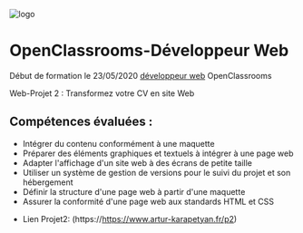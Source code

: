 ![logo](https://user..png)



# OpenClassrooms-Développeur Web

Début de formation le 23/05/2020 [développeur web](https://openclassrooms.com/fr/paths/185-developpeur-web) OpenClassrooms

Web-Projet 2 : Transformez votre CV en site Web

## Compétences évaluées :

- Intégrer du contenu conformément à une maquette
- Préparer des éléments graphiques et textuels à intégrer à une page web
- Adapter l'affichage d'un site web à des écrans de petite taille
- Utiliser un système de gestion de versions pour le suivi du projet et son hébergement
- Définir la structure d'une page web à partir d'une maquette
- Assurer la conformité d'une page web aux standards HTML et CSS

* Lien Projet2: (https://https://www.artur-karapetyan.fr/p2)
